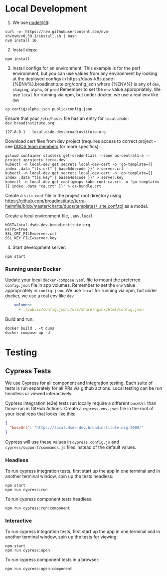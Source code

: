 # Local Development

1. We use [node@16](https://github.com/nvm-sh/nvm#installing-and-updating):

```
curl -o- https://raw.githubusercontent.com/nvm-sh/nvm/v0.39.1/install.sh | bash
nvm install 16
```
2. Install deps:

```
npm install
```

3. Install configs for an environment. This example is for the perf environment, but you can use values from any environment by looking at the deployed configs in https://duos-k8s.dsde-{%ENV%}.broadinstitute.org/config.json where {%ENV%} is any of `dev`, `staging`, `alpha`, or `prod` 
Remember to set the `env` value appropriately. We use `local` for running via npm, but under docker, we use a real env like `dev` 
```
cp config/alpha.json public/config.json
```

Ensure that your `/etc/hosts` file has an entry for `local.dsde-dev.broadinstitute.org`
```properties
127.0.0.1	local.dsde-dev.broadinstitute.org
```

Download cert files from dev project (requires access to correct project - see [DUOS team members](https://github.com/orgs/DataBiosphere/teams/duos) for more specifics):
```shell
gcloud container clusters get-credentials --zone us-central1-a --project <project> terra-dev
kubectl -n local-dev get secrets local-dev-cert -o 'go-template={{ index .data "tls.crt" | base64decode }}' > server.crt
kubectl -n local-dev get secrets local-dev-cert -o 'go-template={{ index .data "tls.key" | base64decode }}' > server.key
kubectl -n local-dev get configmaps kube-root-ca.crt -o 'go-template={{ index .data "ca.crt" }}' > ca-bundle.crt
```

Create a `site.conf` file in the project root directory using https://github.com/broadinstitute/terra-helmfile/blob/master/charts/duos/templates/_site.conf.tpl as a model. 

Create a local environment file, `.env.local`
```properties
HOST=local.dsde-dev.broadinstitute.org
HTTPS=true
SSL_CRT_FILE=server.crt
SSL_KEY_FILE=server.key
```

4. Start development server:

```shell
npm start
```
### Running under Docker

Update your local `docker-compose.yaml` file to mount the preferred `config.json` file in app volumes.
Remember to set the `env` value appropriately in `config.json`. We use `local` for running via npm, but under docker, we use a real env like `dev`

```yaml
    volumes:
      - ./public/config.json:/usr/share/nginx/html/config.json
``` 

Build and run:

```shell
docker build . -t duos
docker compose up -d
```

# Testing

## Cypress Tests

We use Cypress for all component and integration testing. Each suite
of tests is run separately for all PRs via github actions. Local
testing can be run headless or viewed interactively.

Cypress integration (e2e) tests run locally require a different `baseUrl` than those
run in GitHub Actions. Create a `cypress.env.json` file in the root of your
local repo that looks like this:
```json
{
  "baseUrl": "https://local.dsde-dev,broadinstitute.org:3000/"
}
```
Cypress will use these values in `cypress.config.js` and `cypress/support/commands.js`
files instead of the default values.

### Headless
To run cypress integration tests, first start up the app in one terminal
and in another terminal window, spin up the tests headless:

```shell
npm start
npm run cypress:run
```

To run cypress component tests headless:

```shell
npm run cypress:run:component
```

### Interactive
To run cypress integration tests, first start up the app in one terminal
and in another terminal window, spin up the tests for viewing:

```shell
npm start
npm run cypress:open
```

To run cypress component tests in a browser:

```shell
npm run cypress:open:component
```
 
